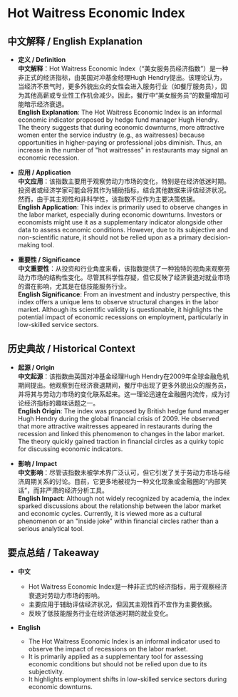 # Hot Waitress Economic Index

## 中文解释 / English Explanation

* **定义 / Definition**  
  **中文解释**：Hot Waitress Economic Index（“美女服务员经济指数”）是一种非正式的经济指标，由美国对冲基金经理Hugh Hendry提出。该理论认为，当经济不景气时，更多外貌出众的女性会进入服务行业（如餐厅服务员），因为其他高薪或专业性工作机会减少。因此，餐厅中“美女服务员”的数量增加可能暗示经济衰退。  
  **English Explanation**: The Hot Waitress Economic Index is an informal economic indicator proposed by hedge fund manager Hugh Hendry. The theory suggests that during economic downturns, more attractive women enter the service industry (e.g., as waitresses) because opportunities in higher-paying or professional jobs diminish. Thus, an increase in the number of "hot waitresses" in restaurants may signal an economic recession.

* **应用 / Application**  
  **中文应用**：该指数主要用于观察劳动力市场的变化，特别是在经济低迷时期。投资者或经济学家可能会将其作为辅助指标，结合其他数据来评估经济状况。然而，由于其主观性和非科学性，该指数不应作为主要决策依据。  
  **English Application**: This index is primarily used to observe changes in the labor market, especially during economic downturns. Investors or economists might use it as a supplementary indicator alongside other data to assess economic conditions. However, due to its subjective and non-scientific nature, it should not be relied upon as a primary decision-making tool.

* **重要性 / Significance**  
  **中文重要性**：从投资和行业角度来看，该指数提供了一种独特的视角来观察劳动力市场的结构性变化。尽管其科学性存疑，但它反映了经济衰退对就业市场的潜在影响，尤其是在低技能服务行业。  
  **English Significance**: From an investment and industry perspective, this index offers a unique lens to observe structural changes in the labor market. Although its scientific validity is questionable, it highlights the potential impact of economic recessions on employment, particularly in low-skilled service sectors.

## 历史典故 / Historical Context

* **起源 / Origin**  
  **中文起源**：该指数由英国对冲基金经理Hugh Hendry在2009年全球金融危机期间提出。他观察到在经济衰退期间，餐厅中出现了更多外貌出众的服务员，并将其与劳动力市场的变化联系起来。这一理论迅速在金融圈内流传，成为讨论经济指标的趣味话题之一。  
  **English Origin**: The index was proposed by British hedge fund manager Hugh Hendry during the global financial crisis of 2009. He observed that more attractive waitresses appeared in restaurants during the recession and linked this phenomenon to changes in the labor market. The theory quickly gained traction in financial circles as a quirky topic for discussing economic indicators.

* **影响 / Impact**  
  **中文影响**：尽管该指数未被学术界广泛认可，但它引发了关于劳动力市场与经济周期关系的讨论。目前，它更多地被视为一种文化现象或金融圈的“内部笑话”，而非严肃的经济分析工具。  
  **English Impact**: Although not widely recognized by academia, the index sparked discussions about the relationship between the labor market and economic cycles. Currently, it is viewed more as a cultural phenomenon or an "inside joke" within financial circles rather than a serious analytical tool.

## 要点总结 / Takeaway

* **中文**  
  - Hot Waitress Economic Index是一种非正式的经济指标，用于观察经济衰退对劳动力市场的影响。  
  - 主要应用于辅助评估经济状况，但因其主观性而不宜作为主要依据。  
  - 反映了低技能服务行业在经济低迷时期的就业变化。

* **English**  
  - The Hot Waitress Economic Index is an informal indicator used to observe the impact of recessions on the labor market.  
  - It is primarily applied as a supplementary tool for assessing economic conditions but should not be relied upon due to its subjectivity.  
  - It highlights employment shifts in low-skilled service sectors during economic downturns.